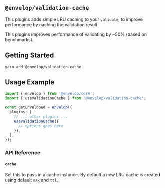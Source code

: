 ## `@envelop/validation-cache`

This plugins adds simple LRU caching to your `validate`, to improve performance by caching the validation result.

This plugins improves performance of validating by ~50% (based on benchmarks).

## Getting Started

```
yarn add @envelop/validation-cache
```

## Usage Example

```ts
import { envelop } from '@envelop/core';
import { useValidationCache } from '@envelop/validation-cache';

const getEnveloped = envelop({
  plugins: [
    // ... other plugins ...
    useValidationCache({
      // options goes here
    }),
  ],
});
```

### API Reference

#### `cache`

Set this to pass in a cache instance. By default a new LRU cache is created using default `max` and `ttl`.
